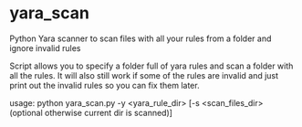 # yara_scan
Python Yara scanner to scan files with all your rules from a folder and ignore invalid rules

Script allows you to specify a folder full of yara rules and scan a folder with all the rules.  It will also still work if some of the rules are invalid and just print out the invalid rules so you can fix them later.

usage: 
python yara_scan.py -y <yara_rule_dir> [-s <scan_files_dir> (optional otherwise current dir is scanned)]


